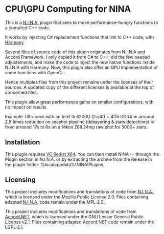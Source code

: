 ﻿# CPU\GPU Computing for NINA
This is a [N.I.N.A.](https://github.com/isbeorn/nina) plugin that aims to move performance-hungry functions to a compiled C++ code.

It works by injecting C# replacement functions that link to C++ code, with [Harmony](https://harmony.pardeike.net/).

Several files of source code of this plugin originates from N.I.N.A and Accord Framework.
I only copied it from C# to C++, did the few needed adjustements, and make the code to inject the new native functions inside N.I.N.A with Harmony.
Now, this plugin also offer an GPU Implementation of some functions with OpenCL.

Hence multiples files from this project remains under the licenses of their sources. A updated copy of the different licenses is available at the top of concerned files.

This plugin allow great performance gains on smaller configurations, with no impact on results.

Example: Ultrabook with an Intel I5 6200U (2c/4t) + 4Gb DDR4 => arround 2.5 times reduction on snashot pipeline (debayering & stars detections) => from arround 17s to 6s on a Nikon Z6II 24mp raw shot for 5000+ stars.

## Installation
This plugin requires [VC Redist X64](https://aka.ms/vs/17/release/vc_redist.x64.exe).
You can then install NINA++ through the Plugin section in N.I.N.A. or by extracting the archive from the Release in the plugin folder: %localappdata%\NINA\Plugins.

## Licensing
This project includes modifications and translations of code from [N.I.N.A.](https://github.com/isbeorn/nina), which is licensed under the Mozilla Public License 2.0.
Files containing adapted [N.I.N.A.](https://github.com/isbeorn/nina) code remain under the MPL-2.0.

This project includes modifications and translations of code from [Accord.NET](http://accord-framework.net/), which is licensed under the GNU Lesser General Public License v2.1.
Files containing adapted [Accord.NET](http://accord-framework.net/) code remain under the LGPL-2.1.
